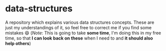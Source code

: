 # data-structures

A repository which explains various data structures concepts. These are just my understandings of it, so feel free to correct me if you find some mistakes 😄 
  (_Note_: This is going to take __some time__, I'm doing this in my free time, so that __I can look back on these__ when I need to and __it should also help others__)
